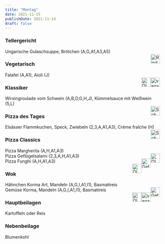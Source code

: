 ```yaml
---
title: "Montag"
date: 2021-11-15
publishDate: 2021-11-14
draft: false
---
```

### Tellergericht  
<div class="flex-container">
<div>Ungarische Gulaschsuppe, Brötchen (A,G,A1,A3,A5)</div><div margin-left="auto"><img loading="lazy" src="../images/Rind.png" style="float:right;" alt="Rind.png" height=30px></div></div>

### Vegetarisch  
<div class="flex-container">
<div>Falafel (A,A1), Aioli (J)</div><div margin-left="auto"><img loading="lazy" src="../images/vegan.png" style="float:right;" alt="vegan.png" height=30px><img loading="lazy" src="../images/OLV.png" style="float:right;" alt="OLV.png" height=30px></div></div>

### Klassiker  
<div class="flex-container">
<div>Wirsingroulade vom Schwein (A,B,D,G,H,J), Kümmelsauce mit Weißwein (5,L)</div><div margin-left="auto"><img loading="lazy" src="../images/Schwein.png" style="float:right;" alt="Schwein.png" height=30px></div></div>

### Pizza des Tages  
<div class="flex-container">
<div>Elsässer Flammkuchen, Speck, Zwiebeln (2,3,A,A1,A3), Crème fraîche (H)</div><div margin-left="auto"><img loading="lazy" src="../images/Schwein.png" style="float:right;" alt="Schwein.png" height=30px></div></div>

### Pizza Classics  
<div class="flex-container">
<div>Pizza Margherita (A,H,A1,A3)</div><div margin-left="auto"><img loading="lazy" src="../images/OLV.png" style="float:right;" alt="OLV.png" height=30px></div></div><div class="flex-container">
<div>Pizza Geflügelsalami (2,3,A,H,A1,A3)</div><div margin-left="auto"><img loading="lazy" src="../images/Geflügel.png" style="float:right;" alt="Geflügel.png" height=30px></div></div><div class="flex-container">
<div>Pizza Funghi (A,H,A1,A3)</div><div margin-left="auto"><img loading="lazy" src="../images/OLV.png" style="float:right;" alt="OLV.png" height=30px></div></div>

### Wok  
<div class="flex-container">
<div>Hähnchen Korma Art, Mandeln (A,G,I,A1,I1), Basmatireis</div><div margin-left="auto"><img loading="lazy" src="../images/Geflügel.png" style="float:right;" alt="Geflügel.png" height=30px></div></div><div class="flex-container">
<div>Gemüse Korma, Mandeln (A,G,I,A1,I1), Basmatireis</div><div margin-left="auto"><img loading="lazy" src="../images/vegan.png" style="float:right;" alt="vegan.png" height=30px><img loading="lazy" src="../images/OLV.png" style="float:right;" alt="OLV.png" height=30px></div></div>

### Hauptbeilagen  
<div class="flex-container">
<div>Kartoffeln oder Reis </div><div margin-left="auto"></div></div>

### Nebenbeilage  
<div class="flex-container">
<div>Blumenkohl</div><div margin-left="auto"></div></div>

